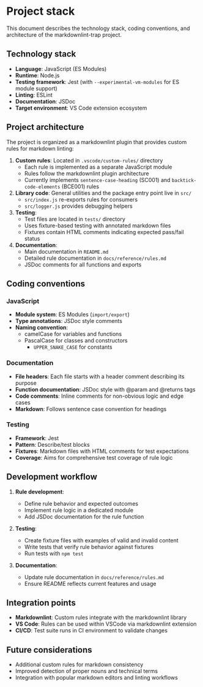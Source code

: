 # Project stack

This document describes the technology stack, coding conventions, and architecture of the markdownlint-trap project.

## Technology stack

- **Language**: JavaScript (ES Modules)
- **Runtime**: Node.js
- **Testing framework**: Jest (with `--experimental-vm-modules` for ES module support)
- **Linting**: ESLint
- **Documentation**: JSDoc
- **Target environment**: VS Code extension ecosystem

## Project architecture

The project is organized as a markdownlint plugin that provides custom rules for markdown linting:

1. **Custom rules**: Located in `.vscode/custom-rules/` directory
   - Each rule is implemented as a separate JavaScript module
   - Rules follow the markdownlint plugin architecture
   - Currently implements `sentence-case-heading` (SC001) and `backtick-code-elements` (BCE001) rules
2. **Library code**: General utilities and the package entry point live in `src/`
   - `src/index.js` re-exports rules for consumers
   - `src/logger.js` provides debugging helpers
3. **Testing**:
   - Test files are located in `tests/` directory
   - Uses fixture-based testing with annotated markdown files
   - Fixtures contain HTML comments indicating expected pass/fail status
4. **Documentation**:
   - Main documentation in `README.md`
   - Detailed rule documentation in `docs/reference/rules.md`
   - JSDoc comments for all functions and exports

## Coding conventions

### JavaScript

- **Module system**: ES Modules (`import/export`)
- **Type annotations**: JSDoc style comments
- **Naming convention**:
  - camelCase for variables and functions
  - PascalCase for classes and constructors
    - `UPPER_SNAKE_CASE` for constants

### Documentation

- **File headers**: Each file starts with a header comment describing its purpose
- **Function documentation**: JSDoc style with @param and @returns tags
- **Code comments**: Inline comments for non-obvious logic and edge cases
- **Markdown**: Follows sentence case convention for headings

### Testing

- **Framework**: Jest
- **Pattern**: Describe/test blocks
- **Fixtures**: Markdown files with HTML comments for test expectations
- **Coverage**: Aims for comprehensive test coverage of rule logic

## Development workflow

1. **Rule development**:
   - Define rule behavior and expected outcomes
   - Implement rule logic in a dedicated module
   - Add JSDoc documentation for the rule function

2. **Testing**:
   - Create fixture files with examples of valid and invalid content
   - Write tests that verify rule behavior against fixtures
   - Run tests with `npm test`

3. **Documentation**:
   - Update rule documentation in `docs/reference/rules.md`
   - Ensure README reflects current features and usage

## Integration points

- **Markdownlint**: Custom rules integrate with the markdownlint library
- **VS Code**: Rules can be used within VSCode via markdownlint extension
- **CI/CD**: Test suite runs in CI environment to validate changes

## Future considerations

- Additional custom rules for markdown consistency
- Improved detection of proper nouns and technical terms
- Integration with popular markdown editors and linting workflows
